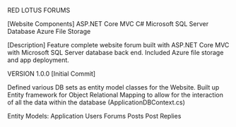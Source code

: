 RED LOTUS FORUMS

[Website Components]
ASP.NET Core MVC
C#
Microsoft SQL Server Database
Azure File Storage

[Description]
Feature complete website forum built with ASP.NET Core MVC with Microsoft SQL Server database back end. Included Azure file storage and app deployment.

VERSION 1.0.0 [Initial Commit]

Defined various DB sets as entity model classes for the Website. Built up Entity framework for Object Relational Mapping to allow for the interaction of all the data within the database (ApplicationDBContext.cs)

Entity Models:
Application Users
Forums
Posts
Post Replies
